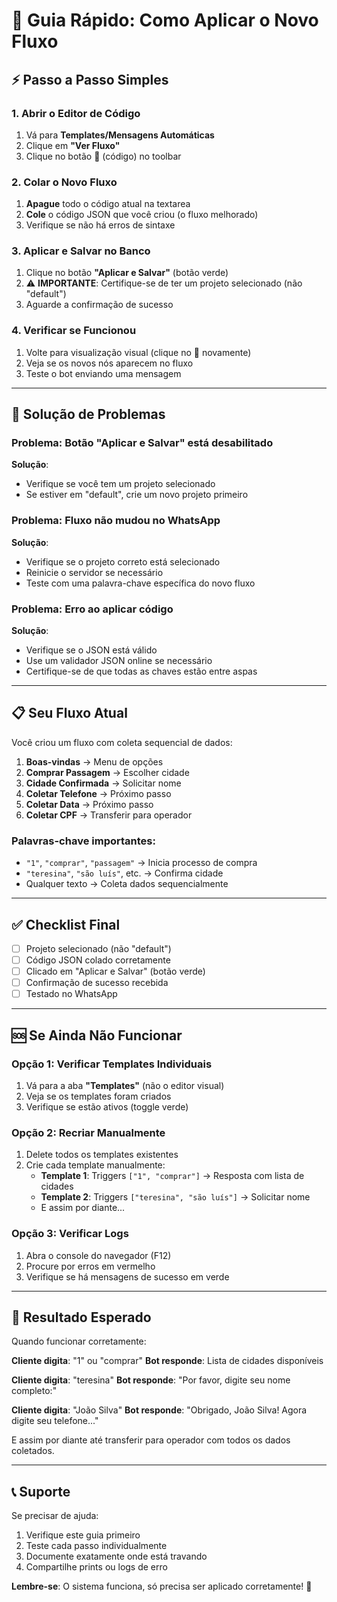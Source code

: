 # 🚀 Guia Rápido: Como Aplicar o Novo Fluxo

## ⚡ Passo a Passo Simples

### **1. Abrir o Editor de Código**
1. Vá para **Templates/Mensagens Automáticas**
2. Clique em **"Ver Fluxo"** 
3. Clique no botão **📄** (código) no toolbar

### **2. Colar o Novo Fluxo**
1. **Apague** todo o código atual na textarea
2. **Cole** o código JSON que você criou (o fluxo melhorado)
3. Verifique se não há erros de sintaxe

### **3. Aplicar e Salvar no Banco**
1. Clique no botão **"Aplicar e Salvar"** (botão verde)
2. ⚠️ **IMPORTANTE**: Certifique-se de ter um projeto selecionado (não "default")
3. Aguarde a confirmação de sucesso

### **4. Verificar se Funcionou**
1. Volte para visualização visual (clique no 📄 novamente)
2. Veja se os novos nós aparecem no fluxo
3. Teste o bot enviando uma mensagem

---

## 🔧 Solução de Problemas

### **Problema: Botão "Aplicar e Salvar" está desabilitado**
**Solução**: 
- Verifique se você tem um projeto selecionado
- Se estiver em "default", crie um novo projeto primeiro

### **Problema: Fluxo não mudou no WhatsApp**
**Solução**:
- Verifique se o projeto correto está selecionado
- Reinicie o servidor se necessário
- Teste com uma palavra-chave específica do novo fluxo

### **Problema: Erro ao aplicar código**
**Solução**:
- Verifique se o JSON está válido
- Use um validador JSON online se necessário
- Certifique-se de que todas as chaves estão entre aspas

---

## 📋 Seu Fluxo Atual

Você criou um fluxo com coleta sequencial de dados:

1. **Boas-vindas** → Menu de opções
2. **Comprar Passagem** → Escolher cidade
3. **Cidade Confirmada** → Solicitar nome
4. **Coletar Telefone** → Próximo passo
5. **Coletar Data** → Próximo passo  
6. **Coletar CPF** → Transferir para operador

### **Palavras-chave importantes:**
- `"1"`, `"comprar"`, `"passagem"` → Inicia processo de compra
- `"teresina"`, `"são luís"`, etc. → Confirma cidade
- Qualquer texto → Coleta dados sequencialmente

---

## ✅ Checklist Final

- [ ] Projeto selecionado (não "default")
- [ ] Código JSON colado corretamente
- [ ] Clicado em "Aplicar e Salvar" (botão verde)
- [ ] Confirmação de sucesso recebida
- [ ] Testado no WhatsApp

---

## 🆘 Se Ainda Não Funcionar

### **Opção 1: Verificar Templates Individuais**
1. Vá para a aba **"Templates"** (não o editor visual)
2. Veja se os templates foram criados
3. Verifique se estão ativos (toggle verde)

### **Opção 2: Recriar Manualmente**
1. Delete todos os templates existentes
2. Crie cada template manualmente:
   - **Template 1**: Triggers `["1", "comprar"]` → Resposta com lista de cidades
   - **Template 2**: Triggers `["teresina", "são luís"]` → Solicitar nome
   - E assim por diante...

### **Opção 3: Verificar Logs**
1. Abra o console do navegador (F12)
2. Procure por erros em vermelho
3. Verifique se há mensagens de sucesso em verde

---

## 🎯 Resultado Esperado

Quando funcionar corretamente:

**Cliente digita**: "1" ou "comprar"
**Bot responde**: Lista de cidades disponíveis

**Cliente digita**: "teresina" 
**Bot responde**: "Por favor, digite seu nome completo:"

**Cliente digita**: "João Silva"
**Bot responde**: "Obrigado, João Silva! Agora digite seu telefone..."

E assim por diante até transferir para operador com todos os dados coletados.

---

## 📞 Suporte

Se precisar de ajuda:
1. Verifique este guia primeiro
2. Teste cada passo individualmente  
3. Documente exatamente onde está travando
4. Compartilhe prints ou logs de erro

**Lembre-se**: O sistema funciona, só precisa ser aplicado corretamente! 💪

